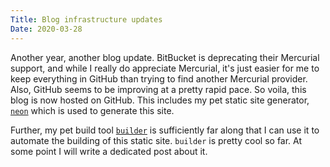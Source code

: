 ```yaml
---
Title: Blog infrastructure updates
Date: 2020-03-28
---
```


Another year, another blog update. BitBucket is deprecating their Mercurial
support, and while I really do appreciate Mercurial, it's just easier for me to
keep everything in GitHub than trying to find another Mercurial provider. Also,
GitHub seems to be improving at a pretty rapid pace. So voila, this blog is now
hosted on GitHub. This includes my pet static site generator, [`neon`][0] which
is used to generate this site.

Further, my pet build tool [`builder`][1] is sufficiently far along that I
can use it to automate the building of this static site. `builder` is pretty
cool so far. At some point I will write a dedicated post about it.

[0]: https://github.com/weberc2/neon
[1]: https://github.com/weberc2/builder